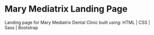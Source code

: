 # Mary Mediatrix Landing Page
Landing page for Mary Mediatrix Dental Clinic built using: HTML | CSS | Sass | Bootstrap
